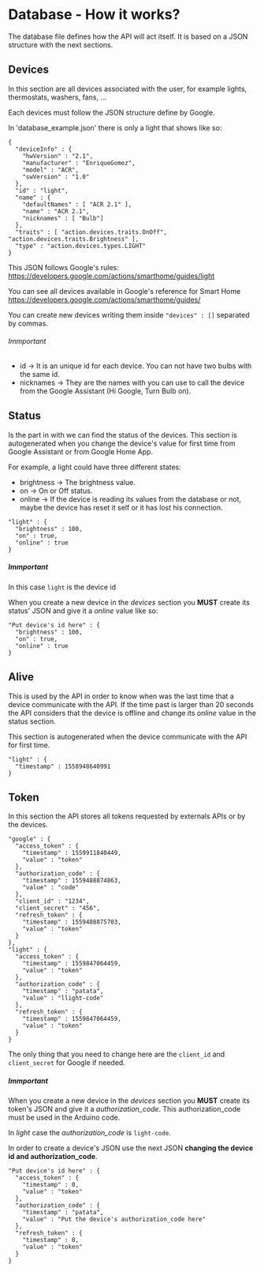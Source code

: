 # Database - How it works?

The database file defines how the API will act itself. It is based on a JSON structure with the next sections.

## Devices

In this section are all devices associated with the user, for example lights, thermostats, washers, fans, ...

Each devices must follow the JSON structure define by Google.

In 'database_example.json' there is only a light that shows like so:

```
{
  "deviceInfo" : {
    "hwVersion" : "2.1",
    "manufacturer" : "EnriqueGomez",
    "model" : "ACR",
    "swVersion" : "1.0"
  },
  "id" : "light",
  "name" : {
    "defaultNames" : [ "ACR 2.1" ],
    "name" : "ACR 2.1",
    "nicknames" : [ "Bulb"]
  },
  "traits" : [ "action.devices.traits.OnOff", "action.devices.traits.Brightness" ],
  "type" : "action.devices.types.LIGHT"
}
```
This JSON follows Google's rules: <a href="https://developers.google.com/actions/smarthome/guides/light">https://developers.google.com/actions/smarthome/guides/light</a>

You can see all devices available in Google's reference for Smart Home <a href="https://developers.google.com/actions/smarthome/guides/">https://developers.google.com/actions/smarthome/guides/</a>

You can create new devices writing them inside `"devices" : []` separated by commas.

###### Immportant

- id -> It is an unique id for each device. You can not have two bulbs with the same id.
- nicknames -> They are the names with you can use to call the device from the Google Assistant (Hi Google, Turn Bulb on).

## Status

Is the part in with we can find the status of the devices. This section is autogenerated when you change the device's value for first time from Google Assistant or from Google Home App.

For example, a light could have three different states:

- brightness -> The brightness value.
- on -> On or Off status.
- online -> If the device is reading its values from the database or not, maybe the device has reset it self or it has lost his connection.

```
"light" : {
  "brightness" : 100,
  "on" : true,
  "online" : true
}
```

##### Immportant

In this case `light` is the device id

When you create a new device in the *devices* section you **MUST** create its status' JSON and give it a *online* value like so:

```
"Put device's id here" : {
  "brightness" : 100,
  "on" : true,
  "online" : true
}
```

## Alive

This is used by the API in order to know when was the last time that a device communicate with the API. If the time past is larger than 20 seconds the API considers that the device is offline and change its *online* value in the status section.

This section is autogenerated when the device communicate with the API for first time.

```
"light" : {
  "timestamp" : 1558948640991
}
```

## Token

In this section the API stores all tokens requested by externals APIs or by the devices.

```
"google" : {
  "access_token" : {
    "timestamp" : 1559911840449,
    "value" : "token"
  },
  "authorization_code" : {
    "timestamp" : 1559488874863,
    "value" : "code"
  },
  "client_id" : "1234",
  "client_secret" : "456",
  "refresh_token" : {
    "timestamp" : 1559488875703,
    "value" : "token"
  }
},
"light" : {
  "access_token" : {
    "timestamp" : 1559847064459,
    "value" : "token"
  },
  "authorization_code" : {
    "timestamp" : "patata",
    "value" : "llight-code"
  },
  "refresh_token" : {
    "timestamp" : 1559847064459,
    "value" : "token"
  }
}
```

The only thing that you need to change here are the `client_id` and `client_secret` for Google if needed.

##### Immportant

When you create a new device in the *devices* section you **MUST** create its token's JSON and give it a *authorization_code*. This authorization_code must be used in the Arduino code.

In *light* case the *authorization_code* is `light-code`.

In order to create a device's JSON use the next JSON **changing the device id and authorization_code**.

```
"Put device's id here" : {
  "access_token" : {
    "timestamp" : 0,
    "value" : "token"
  },
  "authorization_code" : {
    "timestamp" : "patata",
    "value" : "Put the device's authorization_code here"
  },
  "refresh_token" : {
    "timestamp" : 0,
    "value" : "token"
  }
}
```
